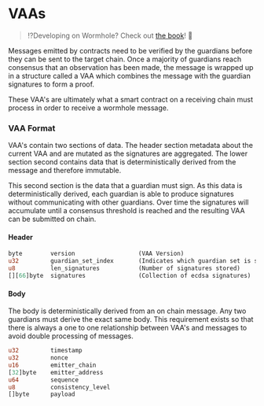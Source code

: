 # VAAs

> :interrobang:Developing on Wormhole? Check out [the book](https://book.wormhole.com)! :book:

Messages emitted by contracts need to be verified by the guardians before they can be sent to the target chain. Once a majority of guardians reach consensus that an observation has been made, the message is wrapped up in a structure called a VAA which combines the message with the guardian signatures to form a proof.

These VAA's are ultimately what a smart contract on a receiving chain must process in order to receive a wormhole message.

### VAA Format

VAA's contain two sections of data. The header section metadata about the current VAA and are mutated as the signatures are aggregated. The lower section second contains data that is deterministically derived from the message and therefore immutable.

This second section is the data that a guardian must sign. As this data is deterministically derived, each guardian is able to produce signatures without communicating with other guardians. Over time the signatures will accumulate until a consensus threshold is reached and the resulting VAA can be submitted on chain.

#### Header

```rust
byte        version                  (VAA Version)
u32         guardian_set_index       (Indicates which guardian set is signing)
u8          len_signatures           (Number of signatures stored)
[][66]byte  signatures               (Collection of ecdsa signatures)
```

#### Body

The body is deterministically derived from an on chain message. Any two guardians must derive the exact same body. This requirement exists so that there is always a one to one relationship between VAA's and messages to avoid double processing of messages.

```rust
u32         timestamp
u32         nonce
u16         emitter_chain
[32]byte    emitter_address
u64         sequence
u8          consistency_level
[]byte      payload 
```
